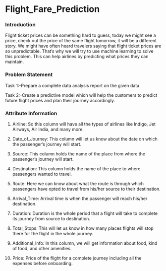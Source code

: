 # Flight_Fare_Prediction

### Introduction
Flight ticket prices can be something hard to guess, today we might see a price, check out the price of the same flight tomorrow, it will be a different story. We might have often heard travelers saying that flight ticket prices are so unpredictable. That’s why we will try to use machine learning to solve this problem. This can help airlines by predicting what prices they can maintain.

### Problem Statement

Task 1:-Prepare a complete data analysis report on the given data.

Task 2:-Create a predictive model which will help the customers to predict future flight prices and plan their journey accordingly.

### Attribute Information 

1. Airline: So this column will have all the types of airlines like Indigo, Jet Airways,
Air India, and many more.

2. Date_of_Journey: This column will let us know about the date on which the
passenger’s journey will start.

3. Source: This column holds the name of the place from where the passenger’s
journey will start.

4. Destination: This column holds the name of the place to where passengers
wanted to travel.

5. Route: Here we can know about what the route is through which passengers
have opted to travel from his/her source to their destination.

6. Arrival_Time: Arrival time is when the passenger will reach his/her destination.

7. Duration: Duration is the whole period that a flight will take to complete its
journey from source to destination.

8. Total_Stops: This will let us know in how many places flights will stop there for
the flight in the whole journey.

9. Additional_Info: In this column, we will get information about food, kind of food,
and other amenities.

10. Price: Price of the flight for a complete journey including all the expenses
before onboarding.
